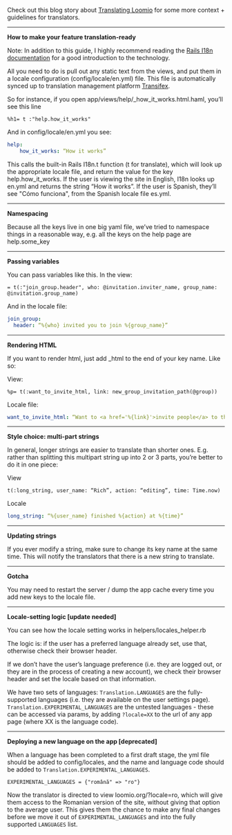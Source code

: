 Check out this blog story about [Translating Loomio](http://blog.loomio.org/2013/10/01/translating-loomio-2/) for some more context + guidelines for translators.

***
**How to make your feature translation-ready**

Note: In addition to this guide, I highly recommend reading the [Rails I18n documentation](http://guides.rubyonrails.org/i18n.html) for a good introduction to the technology.


All you need to do is pull out any static text from the views, and put them in a locale configuration (config/locale/en.yml) file. This file is automatically synced up to translation management platform [Transifex](http://transifex.com/projects/p/loomio-1/).

So for instance, if you open app/views/help/_how_it_works.html.haml, you’ll see this line
```haml
%h1= t :"help.how_it_works"
```

And in config/locale/en.yml you see:
```yml
help:
	how_it_works: “How it works”
```

This calls the built-in Rails I18n.t function (t for translate), which will look up the appropriate locale file, and return the value for the key help.how_it_works. If the user is viewing the site in English, I18n looks up en.yml and returns the string “How it works”. If the user is Spanish, they’ll see  "Cómo funciona", from the Spanish locale file es.yml.

***
**Namespacing**

Because all the keys live in one big yaml file, we’ve tried to namespace things in a reasonable way, e.g. all the keys on the help page are help.some_key

***
**Passing variables**

You can pass variables like this. In the view:
```haml
= t(:"join_group.header", who: @invitation.inviter_name, group_name: @invitation.group_name)
```

And in the locale file:
```yml
join_group:
  header: “%{who} invited you to join %{group_name}”
```

***
**Rendering HTML**

If you want to render html, just add _html to the end of your key name. Like so:

View:
```haml
%p= t(:want_to_invite_html, link: new_group_invitation_path(@group))
```

Locale file:
```yml
want_to_invite_html: “Want to <a href='%{link}'>invite people</a> to this group?”
```

***
**Style choice: multi-part strings**

In general, longer strings are easier to translate than shorter ones. E.g. rather than splitting this multipart string up into 2 or 3 parts, you’re better to do it in one piece:

View 
```haml
t(:long_string, user_name: “Rich”, action: “editing”, time: Time.now)
```

Locale
```yml
long_string: “%{user_name} finished %{action} at %{time}”
```

***
**Updating strings**

If you ever modify a string, make sure to change its key name at the same time. This will notify the translators that there is a new string to translate.

***
**Gotcha**

You may need to restart the server / dump the app cache every time you add new keys to the locale file.

***
**Locale-setting logic [update needed]**

You can see how the locale setting works in helpers/locales_helper.rb 

The logic is: if the user has a preferred language already set, use that, otherwise check their browser header. 

If we don’t have the user’s language preference (i.e. they are logged out, or they are in the process of creating a new account), we check their browser header and set the locale based on that information.

We have two sets of languages: `Translation.LANGUAGES` are the fully-supported languages (i.e. they are available on the user settings page). `Translation.EXPERIMENTAL_LANGUAGES` are the untested languages - these can be accessed via params, by adding `?locale=XX` to the url of any app page (where XX is the language code).

***

**Deploying a new language on the app [deprecated]** 

When a language has been completed to a first draft stage, the yml file should be added to config/locales, and the name and language code should be added to `Translation.EXPERIMENTAL_LANGUAGES`. 

```
EXPERIMENTAL_LANGUAGES = {"română" => "ro"}
```
Now the translator is directed to view loomio.org/?locale=ro, which will give them access to the Romanian version of the site, without giving that option to the average user. This gives them the chance to make any final changes before we move it out of `EXPERIMENTAL_LANGUAGES` and into the fully supported `LANGUAGES` list.
